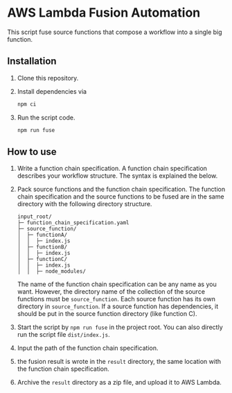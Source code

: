 # AWS Lambda Fusion Automation

This script fuse source functions that compose a workflow into a single big function.



## Installation

1. Clone this repository.

2. Install dependencies via

   ```bash
   npm ci
   ```
   
3. Run the script code.

   ```bash
   npm run fuse
   ```

   

## How to use

1. Write a function chain specification.
   A function chain specification describes your workflow structure. The syntax is explained the below.

2. Pack source functions and the function chain specification.
   The function chain specification and the source functions to be fused are in the same directory with the following directory structure.

   ```
   input_root/
   ├─ function_chain_specification.yaml
   ├─ source_function/
   │  ├─ functionA/
   │  │  ├─ index.js
   │  ├─ functionB/
   │  │  ├─ index.js
   │  ├─ functionC/
   │  │  ├─ index.js
   │  │  ├─ node_modules/
   ```
   The name of the function chain specification can be any name as you want. However, the directory name of the collection of the source functions must be `source_function`. Each source function has its own directory in `source_function`. If a source function has dependencies, it should be put in the source function directory (like function C).

3. Start the script by `npm run fuse` in the project root. You can also directly run the script file `dist/index.js`.

4. Input the path of the function chain specification.

5. the fusion result is wrote in the `result` directory, the same location with the function chain specification.

6. Archive the `result` directory as a zip file, and upload it to AWS Lambda.

